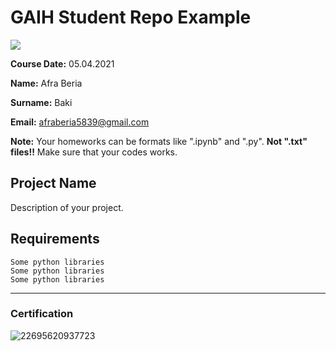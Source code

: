 
# GAIH Student Repo Example
![](img/newlogo.png)

**Course Date:** 05.04.2021

**Name:** Afra Beria 

**Surname:** Baki  

**Email:** afraberia5839@gmail.com

**Note:** Your homeworks can be formats like ".ipynb" and ".py". **Not ".txt" files!!** Make sure that your codes works.  

## Project Name
Description of your project.

## Requirements
```
Some python libraries
Some python libraries
Some python libraries
```
---

### Certification
![22695620937723](https://user-images.githubusercontent.com/82048237/124274892-7f9d2500-db4a-11eb-8410-2ef23ca3ea57.png)

